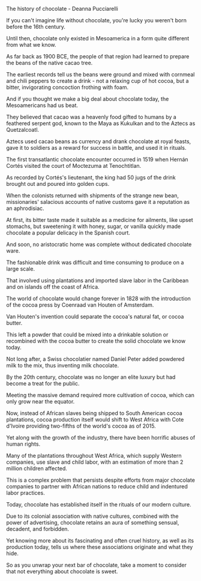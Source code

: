 The history of chocolate - Deanna Pucciarelli

If you can't imagine life without chocolate, you're lucky you weren't born before the 16th century.

Until then, chocolate only existed in Mesoamerica in a form quite different from what we know.

As far back as 1900 BCE, the people of that region had learned to prepare the beans of the native cacao tree.

The earliest records tell us the beans were ground and mixed with cornmeal and chili peppers to create a drink - not a relaxing cup of hot cocoa, but a bitter, invigorating concoction frothing with foam.

And if you thought we make a big deal about chocolate today, the Mesoamericans had us beat.

They believed that cacao was a heavenly food gifted to humans by a feathered serpent god, known to the Maya as Kukulkan and to the Aztecs as Quetzalcoatl.

Aztecs used cacao beans as currency and drank chocolate at royal feasts, gave it to soldiers as a reward for success in battle, and used it in rituals.

The first transatlantic chocolate encounter occurred in 1519 when Hernán Cortés visited the court of Moctezuma at Tenochtitlan.

As recorded by Cortés's lieutenant, the king had 50 jugs of the drink brought out and poured into golden cups.

When the colonists returned with shipments of the strange new bean, missionaries' salacious accounts of native customs gave it a reputation as an aphrodisiac.

At first, its bitter taste made it suitable as a medicine for ailments, like upset stomachs, but sweetening it with honey, sugar, or vanilla quickly made chocolate a popular delicacy in the Spanish court.

And soon, no aristocratic home was complete without dedicated chocolate ware.

The fashionable drink was difficult and time consuming to produce on a large scale.

That involved using plantations and imported slave labor in the Caribbean and on islands off the coast of Africa.

The world of chocolate would change forever in 1828 with the introduction of the cocoa press by Coenraad van Houten of Amsterdam.

Van Houten's invention could separate the cocoa's natural fat, or cocoa butter.

This left a powder that could be mixed into a drinkable solution or recombined with the cocoa butter to create the solid chocolate we know today.

Not long after, a Swiss chocolatier named Daniel Peter added powdered milk to the mix, thus inventing milk chocolate.

By the 20th century, chocolate was no longer an elite luxury but had become a treat for the public.

Meeting the massive demand required more cultivation of cocoa, which can only grow near the equator.

Now, instead of African slaves being shipped to South American cocoa plantations, cocoa production itself would shift to West Africa with Cote d'Ivoire providing two-fifths of the world's cocoa as of 2015.

Yet along with the growth of the industry, there have been horrific abuses of human rights.

Many of the plantations throughout West Africa, which supply Western companies, use slave and child labor, with an estimation of more than 2 million children affected.

This is a complex problem that persists despite efforts from major chocolate companies to partner with African nations to reduce child and indentured labor practices.

Today, chocolate has established itself in the rituals of our modern culture.

Due to its colonial association with native cultures, combined with the power of advertising, chocolate retains an aura of something sensual, decadent, and forbidden.

Yet knowing more about its fascinating and often cruel history, as well as its production today, tells us where these associations originate and what they hide.

So as you unwrap your next bar of chocolate, take a moment to consider that not everything about chocolate is sweet.

